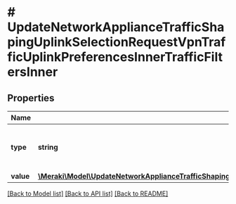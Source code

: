 # # UpdateNetworkApplianceTrafficShapingUplinkSelectionRequestVpnTrafficUplinkPreferencesInnerTrafficFiltersInner

## Properties

Name | Type | Description | Notes
------------ | ------------- | ------------- | -------------
**type** | **string** | Type of this traffic filter. Must be one of: &#39;applicationCategory&#39;, &#39;application&#39; or &#39;custom&#39; |
**value** | [**\Meraki\Model\UpdateNetworkApplianceTrafficShapingUplinkSelectionRequestVpnTrafficUplinkPreferencesInnerTrafficFiltersInnerValue**](UpdateNetworkApplianceTrafficShapingUplinkSelectionRequestVpnTrafficUplinkPreferencesInnerTrafficFiltersInnerValue.md) |  |

[[Back to Model list]](../../README.md#models) [[Back to API list]](../../README.md#endpoints) [[Back to README]](../../README.md)
